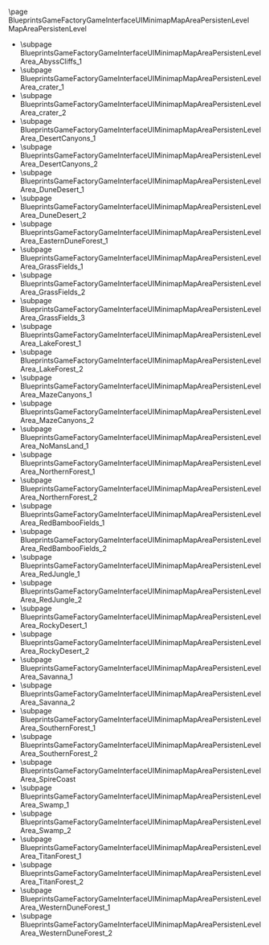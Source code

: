 \page BlueprintsGameFactoryGameInterfaceUIMinimapMapAreaPersistenLevel MapAreaPersistenLevel
- \subpage BlueprintsGameFactoryGameInterfaceUIMinimapMapAreaPersistenLevelArea_AbyssCliffs_1
- \subpage BlueprintsGameFactoryGameInterfaceUIMinimapMapAreaPersistenLevelArea_crater_1
- \subpage BlueprintsGameFactoryGameInterfaceUIMinimapMapAreaPersistenLevelArea_crater_2
- \subpage BlueprintsGameFactoryGameInterfaceUIMinimapMapAreaPersistenLevelArea_DesertCanyons_1
- \subpage BlueprintsGameFactoryGameInterfaceUIMinimapMapAreaPersistenLevelArea_DesertCanyons_2
- \subpage BlueprintsGameFactoryGameInterfaceUIMinimapMapAreaPersistenLevelArea_DuneDesert_1
- \subpage BlueprintsGameFactoryGameInterfaceUIMinimapMapAreaPersistenLevelArea_DuneDesert_2
- \subpage BlueprintsGameFactoryGameInterfaceUIMinimapMapAreaPersistenLevelArea_EasternDuneForest_1
- \subpage BlueprintsGameFactoryGameInterfaceUIMinimapMapAreaPersistenLevelArea_GrassFields_1
- \subpage BlueprintsGameFactoryGameInterfaceUIMinimapMapAreaPersistenLevelArea_GrassFields_2
- \subpage BlueprintsGameFactoryGameInterfaceUIMinimapMapAreaPersistenLevelArea_GrassFields_3
- \subpage BlueprintsGameFactoryGameInterfaceUIMinimapMapAreaPersistenLevelArea_LakeForest_1
- \subpage BlueprintsGameFactoryGameInterfaceUIMinimapMapAreaPersistenLevelArea_LakeForest_2
- \subpage BlueprintsGameFactoryGameInterfaceUIMinimapMapAreaPersistenLevelArea_MazeCanyons_1
- \subpage BlueprintsGameFactoryGameInterfaceUIMinimapMapAreaPersistenLevelArea_MazeCanyons_2
- \subpage BlueprintsGameFactoryGameInterfaceUIMinimapMapAreaPersistenLevelArea_NoMansLand_1
- \subpage BlueprintsGameFactoryGameInterfaceUIMinimapMapAreaPersistenLevelArea_NorthernForest_1
- \subpage BlueprintsGameFactoryGameInterfaceUIMinimapMapAreaPersistenLevelArea_NorthernForest_2
- \subpage BlueprintsGameFactoryGameInterfaceUIMinimapMapAreaPersistenLevelArea_RedBambooFields_1
- \subpage BlueprintsGameFactoryGameInterfaceUIMinimapMapAreaPersistenLevelArea_RedBambooFields_2
- \subpage BlueprintsGameFactoryGameInterfaceUIMinimapMapAreaPersistenLevelArea_RedJungle_1
- \subpage BlueprintsGameFactoryGameInterfaceUIMinimapMapAreaPersistenLevelArea_RedJungle_2
- \subpage BlueprintsGameFactoryGameInterfaceUIMinimapMapAreaPersistenLevelArea_RockyDesert_1
- \subpage BlueprintsGameFactoryGameInterfaceUIMinimapMapAreaPersistenLevelArea_RockyDesert_2
- \subpage BlueprintsGameFactoryGameInterfaceUIMinimapMapAreaPersistenLevelArea_Savanna_1
- \subpage BlueprintsGameFactoryGameInterfaceUIMinimapMapAreaPersistenLevelArea_Savanna_2
- \subpage BlueprintsGameFactoryGameInterfaceUIMinimapMapAreaPersistenLevelArea_SouthernForest_1
- \subpage BlueprintsGameFactoryGameInterfaceUIMinimapMapAreaPersistenLevelArea_SouthernForest_2
- \subpage BlueprintsGameFactoryGameInterfaceUIMinimapMapAreaPersistenLevelArea_SpireCoast
- \subpage BlueprintsGameFactoryGameInterfaceUIMinimapMapAreaPersistenLevelArea_Swamp_1
- \subpage BlueprintsGameFactoryGameInterfaceUIMinimapMapAreaPersistenLevelArea_Swamp_2
- \subpage BlueprintsGameFactoryGameInterfaceUIMinimapMapAreaPersistenLevelArea_TitanForest_1
- \subpage BlueprintsGameFactoryGameInterfaceUIMinimapMapAreaPersistenLevelArea_TitanForest_2
- \subpage BlueprintsGameFactoryGameInterfaceUIMinimapMapAreaPersistenLevelArea_WesternDuneForest_1
- \subpage BlueprintsGameFactoryGameInterfaceUIMinimapMapAreaPersistenLevelArea_WesternDuneForest_2
